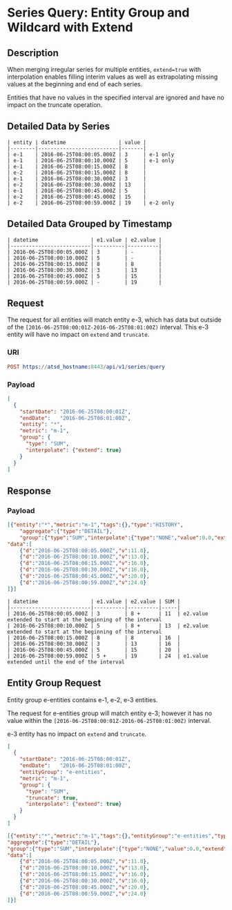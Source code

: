 # Series Query: Entity Group and Wildcard with Extend

## Description

When merging irregular series for multiple entities, `extend=true` with interpolation enables filling interim values as well as extrapolating missing values at the beginning and end of each series.

Entities that have no values in the specified interval are ignored and have no impact on the truncate operation.

## Detailed Data by Series

```ls
| entity | datetime                 | value | 
|--------|--------------------------|-------| 
| e-1    | 2016-06-25T08:00:05.000Z | 3     | e-1 only
| e-1    | 2016-06-25T08:00:10.000Z | 5     | e-1 only
| e-1    | 2016-06-25T08:00:15.000Z | 8     | 
| e-2    | 2016-06-25T08:00:15.000Z | 8     | 
| e-1    | 2016-06-25T08:00:30.000Z | 3     | 
| e-2    | 2016-06-25T08:00:30.000Z | 13    | 
| e-1    | 2016-06-25T08:00:45.000Z | 5     | 
| e-2    | 2016-06-25T08:00:45.000Z | 15    | 
| e-2    | 2016-06-25T08:00:59.000Z | 19    | e-2 only
```

## Detailed Data Grouped by Timestamp

```ls
| datetime                 | e1.value | e2.value | 
|--------------------------|----------|----------| 
| 2016-06-25T08:00:05.000Z | 3        | -        | 
| 2016-06-25T08:00:10.000Z | 5        | -        | 
| 2016-06-25T08:00:15.000Z | 8        | 8        | 
| 2016-06-25T08:00:30.000Z | 3        | 13       | 
| 2016-06-25T08:00:45.000Z | 5        | 15       | 
| 2016-06-25T08:00:59.000Z | -        | 19       | 
```

## Request

The request for all entities will match entity e-3, which has data but outside of the `[2016-06-25T08:00:01Z-2016-06-25T08:01:00Z)` interval.
This e-3 entity will have no impact on `extend` and `truncate`.

### URI

```elm
POST https://atsd_hostname:8443/api/v1/series/query
```

### Payload

```json
[
  {
    "startDate": "2016-06-25T08:00:01Z",
    "endDate":   "2016-06-25T08:01:00Z",
    "entity": "*",
    "metric": "m-1",
    "group": {
      "type": "SUM",
      "interpolate": {"extend": true}
    }
  }
]
```

## Response

### Payload

```json
[{"entity":"*","metric":"m-1","tags":{},"type":"HISTORY",
	"aggregate":{"type":"DETAIL"},
	"group":{"type":"SUM","interpolate":{"type":"NONE","value":0.0,"extend":true},"order":0},
"data":[
	{"d":"2016-06-25T08:00:05.000Z","v":11.0},
	{"d":"2016-06-25T08:00:10.000Z","v":13.0},
	{"d":"2016-06-25T08:00:15.000Z","v":16.0},
	{"d":"2016-06-25T08:00:30.000Z","v":16.0},
	{"d":"2016-06-25T08:00:45.000Z","v":20.0},
	{"d":"2016-06-25T08:00:59.000Z","v":24.0}
]}]
```

```ls
| datetime                 | e1.value | e2.value | SUM | 
|--------------------------|----------|----------|-----| 
| 2016-06-25T08:00:05.000Z | 3        | 8 +      | 11  | e2.value extended to start at the beginning of the interval
| 2016-06-25T08:00:10.000Z | 5        | 8 +      | 13  | e2.value extended to start at the beginning of the interval
| 2016-06-25T08:00:15.000Z | 8        | 8        | 16  | 
| 2016-06-25T08:00:30.000Z | 3        | 13       | 16  | 
| 2016-06-25T08:00:45.000Z | 5        | 15       | 20  | 
| 2016-06-25T08:00:59.000Z | 5 +      | 19       | 24  | e1.value extended until the end of the interval
```

## Entity Group Request

Entity group e-entities contains e-1, e-2, e-3 entities.

The request for e-entities group will match entity e-3; however it has no value within the `[2016-06-25T08:00:01Z-2016-06-25T08:01:00Z)` interval.

e-3 entity has no impact on `extend` and `truncate`.

```json
[
  {
    "startDate": "2016-06-25T08:00:01Z",
    "endDate":   "2016-06-25T08:01:00Z",
    "entityGroup": "e-entities",
    "metric": "m-1",
    "group": {
      "type": "SUM",
      "truncate": true,
      "interpolate": {"extend": true}
    }
  }
]
```

```json
[{"entity":"*","metric":"m-1","tags":{},"entityGroup":"e-entities","type":"HISTORY",
"aggregate":{"type":"DETAIL"},
"group":{"type":"SUM","interpolate":{"type":"NONE","value":0.0,"extend":true},"truncate":true,"order":0},
"data":[
	{"d":"2016-06-25T08:00:05.000Z","v":11.0},
	{"d":"2016-06-25T08:00:10.000Z","v":13.0},
	{"d":"2016-06-25T08:00:15.000Z","v":16.0},
	{"d":"2016-06-25T08:00:30.000Z","v":16.0},
	{"d":"2016-06-25T08:00:45.000Z","v":20.0},
	{"d":"2016-06-25T08:00:59.000Z","v":24.0}
]}]
```
